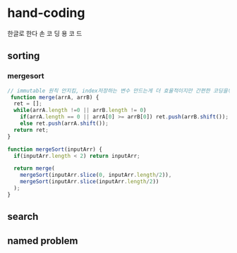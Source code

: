 # hand-coding
한글로 한다 손 코 딩 용 코 드

## sorting

### mergesort

```javascript
// immutable 원칙 안지킴, index저장하는 변수 만드는게 더 효율적이지만 간편한 코딩을위해
 function merge(arrA, arrB) {
  ret = [];
  while(arrA.length !=0 || arrB.length != 0)
    if(arrA.length == 0 || arrA[0] >= arrB[0]) ret.push(arrB.shift());
    else ret.push(arrA.shift());
  return ret;
}

function mergeSort(inputArr) {
  if(inputArr.length < 2) return inputArr;

  return merge(
    mergeSort(inputArr.slice(0, inputArr.length/2)),
    mergeSort(inputArr.slice(inputArr.length/2))
  );
}
```

## search

## named problem
